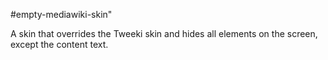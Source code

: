 #empty-mediawiki-skin"

A skin that overrides the Tweeki skin and hides all elements on the screen, except the content text.
